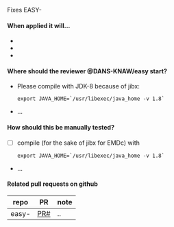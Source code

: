Fixes EASY-

#### When applied it will...
* 
* 
* 

#### Where should the reviewer @DANS-KNAW/easy start?

* Please compile with JDK-8 because of jibx:

      export JAVA_HOME=`/usr/libexec/java_home -v 1.8`

* ...

#### How should this be manually tested?

* [ ] compile (for the sake of jibx for EMDc) with

      export JAVA_HOME=`/usr/libexec/java_home -v 1.8`
* ...

#### Related pull requests on github

repo                       | PR                | note
-------------------------- | ----------------- | ----
easy-                      | [PR#](PRlink)     | ..
